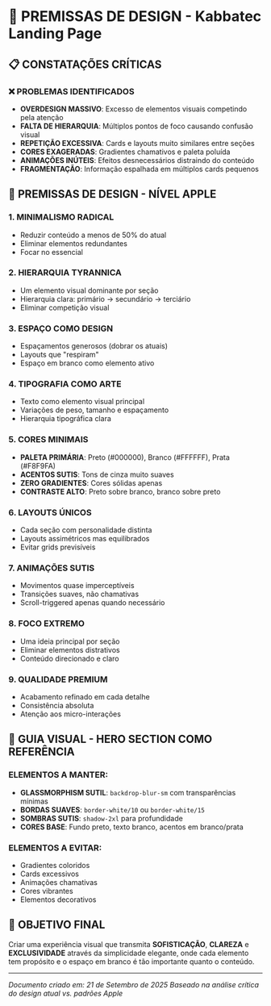 # 🎯 PREMISSAS DE DESIGN - Kabbatec Landing Page

## 📋 CONSTATAÇÕES CRÍTICAS

### ❌ PROBLEMAS IDENTIFICADOS
- **OVERDESIGN MASSIVO**: Excesso de elementos visuais competindo pela atenção
- **FALTA DE HIERARQUIA**: Múltiplos pontos de foco causando confusão visual
- **REPETIÇÃO EXCESSIVA**: Cards e layouts muito similares entre seções
- **CORES EXAGERADAS**: Gradientes chamativos e paleta poluída
- **ANIMAÇÕES INÚTEIS**: Efeitos desnecessários distraindo do conteúdo
- **FRAGMENTAÇÃO**: Informação espalhada em múltiplos cards pequenos

## 🎨 PREMISSAS DE DESIGN - NÍVEL APPLE

### 1. **MINIMALISMO RADICAL**
- Reduzir conteúdo a menos de 50% do atual
- Eliminar elementos redundantes
- Focar no essencial

### 2. **HIERARQUIA TYRANNICA**
- Um elemento visual dominante por seção
- Hierarquia clara: primário → secundário → terciário
- Eliminar competição visual

### 3. **ESPAÇO COMO DESIGN**
- Espaçamentos generosos (dobrar os atuais)
- Layouts que "respiram"
- Espaço em branco como elemento ativo

### 4. **TIPOGRAFIA COMO ARTE**
- Texto como elemento visual principal
- Variações de peso, tamanho e espaçamento
- Hierarquia tipográfica clara

### 5. **CORES MINIMAIS**
- **PALETA PRIMÁRIA**: Preto (#000000), Branco (#FFFFFF), Prata (#F8F9FA)
- **ACENTOS SUTIS**: Tons de cinza muito suaves
- **ZERO GRADIENTES**: Cores sólidas apenas
- **CONTRASTE ALTO**: Preto sobre branco, branco sobre preto

### 6. **LAYOUTS ÚNICOS**
- Cada seção com personalidade distinta
- Layouts assimétricos mas equilibrados
- Evitar grids previsíveis

### 7. **ANIMAÇÕES SUTIS**
- Movimentos quase imperceptíveis
- Transições suaves, não chamativas
- Scroll-triggered apenas quando necessário

### 8. **FOCO EXTREMO**
- Uma ideia principal por seção
- Eliminar elementos distrativos
- Conteúdo direcionado e claro

### 9. **QUALIDADE PREMIUM**
- Acabamento refinado em cada detalhe
- Consistência absoluta
- Atenção aos micro-interações

## 📐 GUIA VISUAL - HERO SECTION COMO REFERÊNCIA

### ELEMENTOS A MANTER:
- **GLASSMORPHISM SUTIL**: `backdrop-blur-sm` com transparências mínimas
- **BORDAS SUAVES**: `border-white/10` ou `border-white/15`
- **SOMBRAS SUTIS**: `shadow-2xl` para profundidade
- **CORES BASE**: Fundo preto, texto branco, acentos em branco/prata

### ELEMENTOS A EVITAR:
- Gradientes coloridos
- Cards excessivos
- Animações chamativas
- Cores vibrantes
- Elementos decorativos

## 🎯 OBJETIVO FINAL

Criar uma experiência visual que transmita **SOFISTICAÇÃO**, **CLAREZA** e **EXCLUSIVIDADE** através da simplicidade elegante, onde cada elemento tem propósito e o espaço em branco é tão importante quanto o conteúdo.

---

*Documento criado em: 21 de Setembro de 2025*
*Baseado na análise crítica do design atual vs. padrões Apple*

